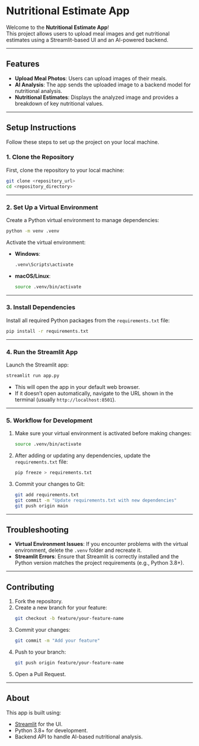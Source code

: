# Nutritional Estimate App

Welcome to the **Nutritional Estimate App**!  
This project allows users to upload meal images and get nutritional estimates using a Streamlit-based UI and an AI-powered backend.

---

## Features
- **Upload Meal Photos**: Users can upload images of their meals.
- **AI Analysis**: The app sends the uploaded image to a backend model for nutritional analysis.
- **Nutritional Estimates**: Displays the analyzed image and provides a breakdown of key nutritional values.

---

## Setup Instructions

Follow these steps to set up the project on your local machine.

### 1. Clone the Repository
First, clone the repository to your local machine:
```bash
git clone <repository_url>
cd <repository_directory>
```

---

### 2. Set Up a Virtual Environment
Create a Python virtual environment to manage dependencies:
```bash
python -m venv .venv
```

Activate the virtual environment:
- **Windows**:
  ```bash
  .venv\Scripts\activate
  ```
- **macOS/Linux**:
  ```bash
  source .venv/bin/activate
  ```

---

### 3. Install Dependencies
Install all required Python packages from the `requirements.txt` file:
```bash
pip install -r requirements.txt
```

---

### 4. Run the Streamlit App
Launch the Streamlit app:
```bash
streamlit run app.py
```

- This will open the app in your default web browser.
- If it doesn’t open automatically, navigate to the URL shown in the terminal (usually `http://localhost:8501`).

---

### 5. Workflow for Development
1. Make sure your virtual environment is activated before making changes:
   ```bash
   source .venv/bin/activate
   ```
2. After adding or updating any dependencies, update the `requirements.txt` file:
   ```bash
   pip freeze > requirements.txt
   ```
3. Commit your changes to Git:
   ```bash
   git add requirements.txt
   git commit -m "Update requirements.txt with new dependencies"
   git push origin main
   ```

---

## Troubleshooting
- **Virtual Environment Issues**: If you encounter problems with the virtual environment, delete the `.venv` folder and recreate it.
- **Streamlit Errors**: Ensure that Streamlit is correctly installed and the Python version matches the project requirements (e.g., Python 3.8+).

---

## Contributing
1. Fork the repository.
2. Create a new branch for your feature:
   ```bash
   git checkout -b feature/your-feature-name
   ```
3. Commit your changes:
   ```bash
   git commit -m "Add your feature"
   ```
4. Push to your branch:
   ```bash
   git push origin feature/your-feature-name
   ```
5. Open a Pull Request.

---

## About
This app is built using:
- [Streamlit](https://streamlit.io/) for the UI.
- Python 3.8+ for development.
- Backend API to handle AI-based nutritional analysis.